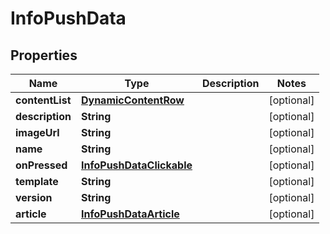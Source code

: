 

# InfoPushData



## Properties

| Name | Type | Description | Notes |
|------------ | ------------- | ------------- | -------------|
|**contentList** | [**DynamicContentRow**](DynamicContentRow.md) |  |  [optional] |
|**description** | **String** |  |  [optional] |
|**imageUrl** | **String** |  |  [optional] |
|**name** | **String** |  |  [optional] |
|**onPressed** | [**InfoPushDataClickable**](InfoPushDataClickable.md) |  |  [optional] |
|**template** | **String** |  |  [optional] |
|**version** | **String** |  |  [optional] |
|**article** | [**InfoPushDataArticle**](InfoPushDataArticle.md) |  |  [optional] |



